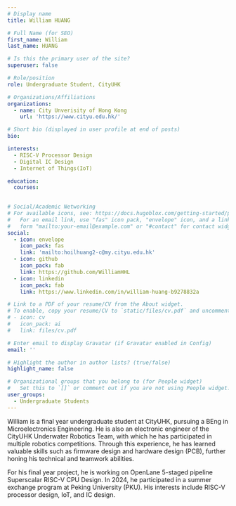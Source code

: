 ```yaml
---
# Display name
title: William HUANG

# Full Name (for SEO)
first_name: William
last_name: HUANG

# Is this the primary user of the site?
superuser: false

# Role/position
role: Undergraduate Student, CityUHK

# Organizations/Affiliations
organizations:
  - name: City Unverisity of Hong Kong
    url: 'https://www.cityu.edu.hk/'

# Short bio (displayed in user profile at end of posts)
bio: 

interests:
  - RISC-V Processor Design
  - Digital IC Design
  - Internet of Things(IoT)

education:
  courses:
   

# Social/Academic Networking
# For available icons, see: https://docs.hugoblox.com/getting-started/page-builder/#icons
#   For an email link, use "fas" icon pack, "envelope" icon, and a link in the
#   form "mailto:your-email@example.com" or "#contact" for contact widget.
social:
  - icon: envelope
    icon_pack: fas
    link: 'mailto:hoilhuang2-c@my.cityu.edu.hk'
  - icon: github
    icon_pack: fab
    link: https://github.com/WilliamHHL
  - icon: linkedin
    icon_pack: fab
    link: https://www.linkedin.com/in/william-huang-b9278832a

# Link to a PDF of your resume/CV from the About widget.
# To enable, copy your resume/CV to `static/files/cv.pdf` and uncomment the lines below.
# - icon: cv
#   icon_pack: ai
#   link: files/cv.pdf

# Enter email to display Gravatar (if Gravatar enabled in Config)
email: ''

# Highlight the author in author lists? (true/false)
highlight_name: false

# Organizational groups that you belong to (for People widget)
#   Set this to `[]` or comment out if you are not using People widget.
user_groups:
  - Undergraduate Students
---
```


William is a final year undergraduate student at CityUHK, pursuing a BEng in Microelectronics Engineering. He is also an electronic engineer of the CityUHK Underwater Robotics Team, with which he has participated in multiple robotics competitions. Through this experience, he has learned valuable skills such as firmware design and hardware design (PCB), further honing his technical and teamwork abilities.
 
For his final year project, he is working on OpenLane 5-staged pipeline Superscalar RISC-V CPU Design. In 2024, he participated in a summer exchange program at Peking University (PKU). His interests include RISC-V processor design, IoT, and IC design.
